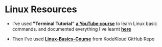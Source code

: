 # Linux Resources

- I've used **"Terminal Tutorial"** <a href="https://www.youtube.com/playlist?list=PLlnHaYmkH6w9FfheDdNnq0ldy6aNKp_3y">**a YouTube course**</a> to learn Linux basic commands. and documented everything I've learnt <a href="https://www.youtube.com/playlist?list=PLlnHaYmkH6w9FfheDdNnq0ldy6aNKp_3y">**here**</a>

- Then I've used <a href="https://github.com/kodekloudhub/linux-basics-course">**Linux-Basics-Course**</a> from KodeKloud GitHub Repo

